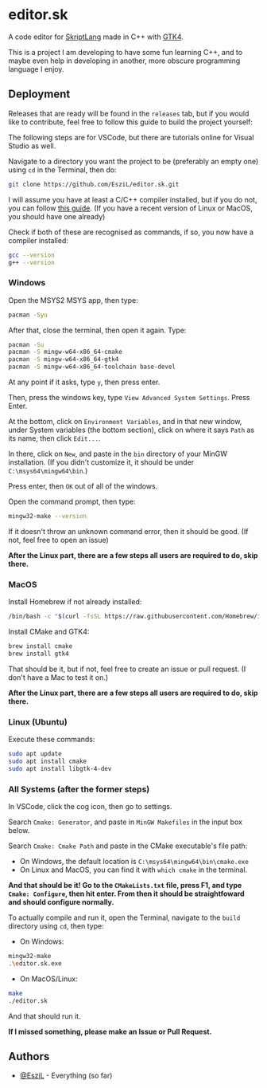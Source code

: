 
# editor.sk

A code editor for [SkriptLang](github.com/skriptlang/skript) made in C++ with [GTK4](https://www.gtk.org/).

This is a project I am developing to have some fun learning C++, and to maybe even help in developing in another, more obscure programming language I enjoy.

## Deployment

Releases that are ready will be found in the `releases` tab, but if you would like to contribute, feel free to follow this guide to build the project yourself:

The following steps are for VSCode, but there are tutorials online for Visual Studio as well.

Navigate to a directory you want the project to be (preferably an empty one) using `cd` in the Terminal, then do:
```bash
git clone https://github.com/EsziL/editor.sk.git
```

I will assume you have at least a C/C++ compiler installed, but if you do not, you can follow [this guide](https://www.freecodecamp.org/news/how-to-install-c-and-cpp-compiler-on-windows/). (If you have a recent version of Linux or MacOS, you should have one already)

Check if both of these are recognised as commands, if so, you now have a compiler installed:
```bash
gcc --version
g++ --version
```

### Windows

Open the MSYS2 MSYS app, then type:
```bash
pacman -Syu
```
After that, close the terminal, then open it again. Type:
```bash
pacman -Su
pacman -S mingw-w64-x86_64-cmake
pacman -S mingw-w64-x86_64-gtk4
pacman -S mingw-w64-x86_64-toolchain base-devel
```
At any point if it asks, type `y`, then press enter.

Then, press the windows key, type `View Advanced System Settings`. Press Enter.

At the bottom, click on `Environment Variables`, and in that new window, under System variables (the bottom section), click on where it says `Path` as its name, then click `Edit...`.

In there, click on `New`, and paste in the `bin` directory of your MinGW installation. (If you didn't customize it, it should be under `C:\msys64\mingw64\bin`.)

Press enter, then `OK` out of all of the windows.

Open the command prompt, then type:
```bash
mingw32-make --version
```
If it doesn't throw an unknown command error, then it should be good. (If not, feel free to open an issue)

**After the Linux part, there are a few steps all users are required to do, skip there.**

### MacOS

Install Homebrew if not already installed:
```bash
/bin/bash -c "$(curl -fsSL https://raw.githubusercontent.com/Homebrew/install/HEAD/install.sh)"
```
Install CMake and GTK4:
```bash
brew install cmake
brew install gtk4
```

That should be it, but if not, feel free to create an issue or pull request. (I don't have a Mac to test it on.)

**After the Linux part, there are a few steps all users are required to do, skip there.**

### Linux (Ubuntu)

Execute these commands:
```bash
sudo apt update
sudo apt install cmake
sudo apt install libgtk-4-dev
```

### All Systems (after the former steps)

In VSCode, click the cog icon, then go to settings.

Search `Cmake: Generator`, and paste in `MinGW Makefiles` in the input box below.

Search `Cmake: Cmake Path` and paste in the CMake executable's file path:
- On Windows, the default location is `C:\msys64\mingw64\bin\cmake.exe`
- On Linux and MacOS, you can find it with `which cmake` in the terminal.

**And that should be it! Go to the `CMakeLists.txt` file, press F1, and type `Cmake: Configure`, then hit enter. From then it should be straightfoward and should configure normally.**

To actually compile and run it, open the Terminal, navigate to the `build` directory using `cd`, then type:

- On Windows:
```bash
mingw32-make
.\editor.sk.exe
```
- On MacOS/Linux:
```bash
make
./editor.sk
```

And that should run it.

**If I missed something, please make an Issue or Pull Request.**

## Authors

- [@EsziL](https://www.github.com/EsziL) - Everything (so far)

